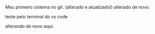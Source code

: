 Meu primeiro sistema no git. (alterado e atualizado!)
alterado de novo.



teste pelo terminal do vs code

alterando de novo aqui.